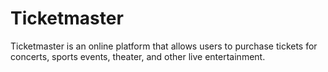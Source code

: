 # Ticketmaster
Ticketmaster is an online platform that allows users to purchase tickets for concerts, sports events, theater, and other live entertainment.
